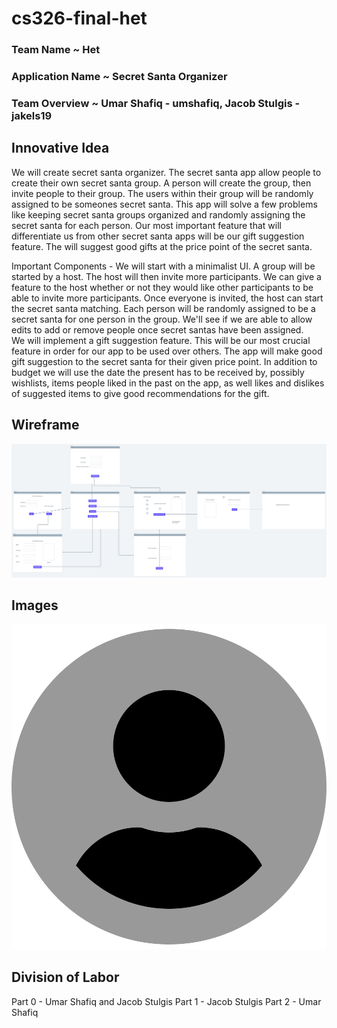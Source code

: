 # cs326-final-het
### Team Name ~ Het
### Application Name ~ Secret Santa Organizer
### Team Overview ~ Umar Shafiq - umshafiq, Jacob Stulgis - jakels19


## Innovative Idea 
We will create secret santa organizer. The secret santa app allow people to create their own secret santa group. A person will create the group, then invite people to their group. The users within their group will be randomly assigned to be someones secret santa. This app will solve a few problems like keeping secret santa groups organized and randomly assigning the secret santa for each person. Our most important feature that will differentiate us from other secret santa apps will be our gift suggestion feature. The will suggest good gifts at the price point of the secret santa.  

Important Components - We will start with a minimalist UI. A group will be started by a host. The host will then invite more participants. We can give a feature to the host whether or not they would like other participants to be able to invite more participants. Once everyone is invited, the host can start the secret santa matching. Each person will be randomly assigned to be a secret santa for one person in the group. We'll see if we are able to allow edits to add or remove people once secret santas have been assigned.  
We will implement a gift suggestion feature. This will be our most crucial feature in order for our app to be used over others. The app will make good gift suggestion to the secret santa for their given price point. In addition to budget we will use the date the present has to be received by, possibly wishlists, items people liked in the past on the app, as well likes and dislikes of suggested items to give good recommendations for the gift.

## Wireframe
![Wireframe](326-Het-Final-Wireframe.png)

## Images
![image](user-circle.svg)

## Division of Labor
Part 0 - Umar Shafiq and Jacob Stulgis
Part 1 - Jacob Stulgis
Part 2 - Umar Shafiq
